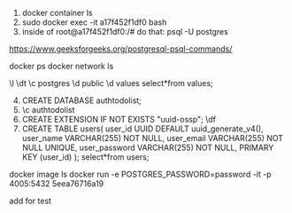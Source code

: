 1. docker container ls
2. sudo docker exec -it a17f452f1df0 bash
3. inside of root@a17f452f1df0:/#  do that: psql -U postgres

https://www.geeksforgeeks.org/postgresql-psql-commands/

docker ps
docker network ls


\l
\dt
 \c postgres
 \d public
 \d values
 select*from values;


4. CREATE DATABASE authtodolist;
5. \c authtodolist
6.  CREATE EXTENSION IF NOT EXISTS "uuid-ossp";
  \df
7.  CREATE TABLE users(
  user_id UUID DEFAULT uuid_generate_v4(),
  user_name VARCHAR(255) NOT NULL,
  user_email VARCHAR(255) NOT NULL UNIQUE,
  user_password VARCHAR(255) NOT NULL,
  PRIMARY KEY (user_id)
);
 select*from users;

docker image ls 
docker run -e POSTGRES_PASSWORD=password -it -p 4005:5432 5eea76716a19

add for test